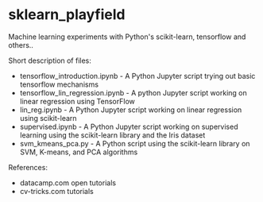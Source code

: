 # sklearn_playfield
Machine learning experiments with Python's scikit-learn, tensorflow and others..

Short description of files:
- tensorflow_introduction.ipynb - A Python Jupyter script trying out basic tensorflow mechanisms
- tensorflow_lin_regression.ipynb - A python Jupyter script working on linear regression using TensorFlow
- lin_reg.ipynb - A Python Jupyter script working on linear regression using scikit-learn
- supervised.ipynb - A Python Jupyter script working on supervised learning using the scikit-learn library and the Iris dataset
- svm_kmeans_pca.py - A Python script using the scikit-learn library on SVM, K-means, and PCA algorithms

References:
- datacamp.com open tutorials
- cv-tricks.com tutorials
